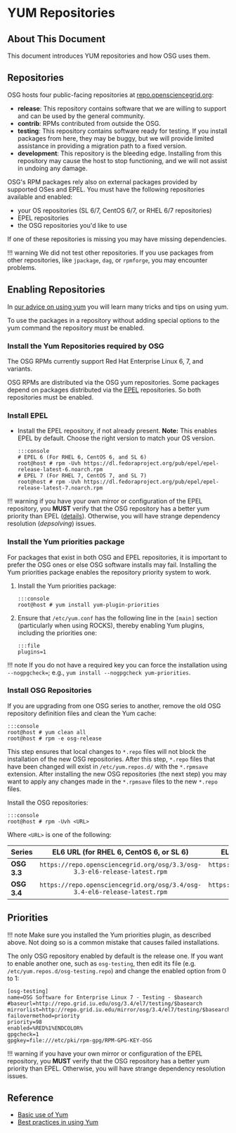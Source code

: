 YUM Repositories
====================

About This Document
-------------------

This document introduces YUM repositories and how OSG uses them.

Repositories
------------

OSG hosts four public-facing repositories at [repo.opensciencegrid.org](http://repo.opensciencegrid.org/):

-   **release**: This repository contains software that we are willing to support and can be used by the general community.
-   **contrib**: RPMs contributed from outside the OSG.
-   **testing**: This repository contains software ready for testing. If you install packages from here, they may be buggy, but we will provide limited assistance in providing a migration path to a fixed version.
-   **development**: This repository is the bleeding edge. Installing from this repository may cause the host to stop functioning, and we will not assist in undoing any damage.

OSG's RPM packages rely also on external packages provided by supported OSes and EPEL. You must have the following repositories available and enabled:

-   your OS repositories (SL 6/7, CentOS 6/7, or RHEL 6/7 repositories)
-   EPEL repositories
-   the OSG repositories you'd like to use

If one of these repositories is missing you may have missing dependencies.

!!! warning
    We did not test other repositories. If you use packages from other repositories, like `jpackage`, `dag`, or `rpmforge`, you may encounter problems.

Enabling Repositories
---------------------

In [our advice on using yum](https://twiki.opensciencegrid.org/bin/view/Documentation/Release3/InstallBestPractices) you will learn many tricks and tips on using yum.

To use the packages in a repository without adding special options to the yum command the repository must be enabled.


### Install the Yum Repositories required by OSG

The OSG RPMs currently support Red Hat Enterprise Linux 6, 7, and variants.

OSG RPMs are distributed via the OSG yum repositories. Some packages depend on packages distributed via the [EPEL](http://fedoraproject.org/wiki/EPEL) repositories. So both repositories must be enabled.

### Install EPEL

-   Install the EPEL repository, if not already present. **Note:** This enables EPEL by default. Choose the right version to match your OS version.

        :::console
        # EPEL 6 (For RHEL 6, CentOS 6, and SL 6)
        root@host # rpm -Uvh https://dl.fedoraproject.org/pub/epel/epel-release-latest-6.noarch.rpm
        # EPEL 7 (For RHEL 7, CentOS 7, and SL 7) 
        root@host # rpm -Uvh https://dl.fedoraproject.org/pub/epel/epel-release-latest-7.noarch.rpm


!!! warning
    if you have your own mirror or configuration of the EPEL repository, you **MUST** verify that the OSG repository has a better yum priority than EPEL ([details](https://twiki.opensciencegrid.org/bin/view/Documentation/Release3/InstallBestPractices#YumPriorities)). Otherwise, you will have strange dependency resolution (*depsolving*) issues.


### Install the Yum priorities package

For packages that exist in both OSG and EPEL repositories, it is important to prefer the OSG ones or else OSG software installs may fail. Installing the Yum priorities package enables the repository priority system to work.

1.  Install the Yum priorities package:

        :::console
        root@host # yum install yum-plugin-priorities

2.  Ensure that `/etc/yum.conf` has the following line in the `[main]` section (particularly when using ROCKS), thereby enabling Yum plugins, including the priorities one:
    
        :::file
        plugins=1

!!! note
    If you do not have a required key you can force the installation using `--nogpgcheck=`; e.g., `yum install --nogpgcheck yum-priorities`.

### Install OSG Repositories

If you are upgrading from one OSG series to another, remove the old OSG repository definition files and clean the Yum cache:

    :::console
    root@host # yum clean all 
    root@host # rpm -e osg-release
    
This step ensures that local changes to `*.repo` files will not block the installation of the new OSG repositories. After this step, `*.repo` files that have been changed will exist in `/etc/yum.repos.d/` with the `*.rpmsave` extension. After installing the new OSG repositories (the next step) you may want to apply any changes made in the `*.rpmsave` files to the new `*.repo` files.

Install the OSG repositories:

    :::console
    root@host # rpm -Uvh <URL>
    
Where `<URL>` is one of the following:

| Series      |              EL6 URL (for RHEL 6, CentOS 6, or SL 6)              |              EL7 URL (for RHEL 7, CentOS 7, or SL 7)              |
|:------------|:-----------------------------------------------------------------:|:-----------------------------------------------------------------:|
| **OSG 3.3** | `https://repo.opensciencegrid.org/osg/3.3/osg-3.3-el6-release-latest.rpm` | `https://repo.opensciencegrid.org/osg/3.3/osg-3.3-el7-release-latest.rpm` |
| **OSG 3.4** | `https://repo.opensciencegrid.org/osg/3.4/osg-3.4-el6-release-latest.rpm` | `https://repo.opensciencegrid.org/osg/3.4/osg-3.4-el7-release-latest.rpm` |

Priorities
----------

!!! note
    Make sure you installed the Yum priorities plugin, as described above. Not doing so is a common mistake that causes failed installations.

The only OSG repository enabled by default is the release one. If you want to enable another one, such as `osg-testing`, then edit its file (e.g. `/etc/yum.repos.d/osg-testing.repo`) and change the enabled option from 0 to 1:

``` file
[osg-testing]
name=OSG Software for Enterprise Linux 7 - Testing - $basearch
#baseurl=http://repo.grid.iu.edu/osg/3.4/el7/testing/$basearch
mirrorlist=http://repo.grid.iu.edu/mirror/osg/3.4/el7/testing/$basearch
failovermethod=priority
priority=98
enabled=%RED%1%ENDCOLOR%
gpgcheck=1
gpgkey=file:///etc/pki/rpm-gpg/RPM-GPG-KEY-OSG
```

!!! warning
    if you have your own mirror or configuration of the EPEL repository, you **MUST** verify that the OSG repository has a better yum priority than EPEL. Otherwise, you will have strange dependency resolution issues.

Reference
---------

-   [Basic use of Yum](../release/yum-basics.md)
-   [Best practices in using Yum](https://twiki.opensciencegrid.org/bin/view/Documentation/Release3/InstallBestPractices)

